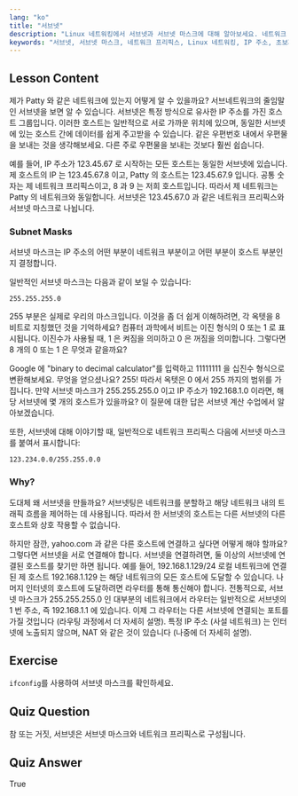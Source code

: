```yaml
---
lang: "ko"
title: "서브넷"
description: "Linux 네트워킹에서 서브넷과 서브넷 마스크에 대해 알아보세요. 네트워크 프리픽스와 서브넷이 트래픽을 분할하는 방법을 이해하세요. 이 초보자 친화적인 가이드로 시작해보세요!"
keywords: "서브넷, 서브넷 마스크, 네트워크 프리픽스, Linux 네트워킹, IP 주소, 초보자, 튜토리얼, ifconfig"
---
```


## Lesson Content

제가 Patty 와 같은 네트워크에 있는지 어떻게 알 수 있을까요? 서브네트워크의 줄임말인 서브넷을 보면 알 수 있습니다. 서브넷은 특정 방식으로 유사한 IP 주소를 가진 호스트 그룹입니다. 이러한 호스트는 일반적으로 서로 가까운 위치에 있으며, 동일한 서브넷에 있는 호스트 간에 데이터를 쉽게 주고받을 수 있습니다. 같은 우편번호 내에서 우편물을 보내는 것을 생각해보세요. 다른 주로 우편물을 보내는 것보다 훨씬 쉽습니다.

예를 들어, IP 주소가 123.45.67 로 시작하는 모든 호스트는 동일한 서브넷에 있습니다. 제 호스트의 IP 는 123.45.67.8 이고, Patty 의 호스트는 123.45.67.9 입니다. 공통 숫자는 제 네트워크 프리픽스이고, 8 과 9 는 저희 호스트입니다. 따라서 제 네트워크는 Patty 의 네트워크와 동일합니다. 서브넷은 123.45.67.0 과 같은 네트워크 프리픽스와 서브넷 마스크로 나뉩니다.

### Subnet Masks

서브넷 마스크는 IP 주소의 어떤 부분이 네트워크 부분이고 어떤 부분이 호스트 부분인지 결정합니다.

일반적인 서브넷 마스크는 다음과 같이 보일 수 있습니다:

```plaintext
255.255.255.0
```

255 부분은 실제로 우리의 마스크입니다. 이것을 좀 더 쉽게 이해하려면, 각 옥텟을 8 비트로 지칭했던 것을 기억하세요? 컴퓨터 과학에서 비트는 이진 형식의 0 또는 1 로 표시됩니다. 이진수가 사용될 때, 1 은 켜짐을 의미하고 0 은 꺼짐을 의미합니다. 그렇다면 8 개의 0 또는 1 은 무엇과 같을까요?

Google 에 "binary to decimal calculator"를 입력하고 11111111 을 십진수 형식으로 변환해보세요. 무엇을 얻으셨나요? 255! 따라서 옥텟은 0 에서 255 까지의 범위를 가집니다. 만약 서브넷 마스크가 255.255.255.0 이고 IP 주소가 192.168.1.0 이라면, 해당 서브넷에 몇 개의 호스트가 있을까요? 이 질문에 대한 답은 서브넷 계산 수업에서 알아보겠습니다.

또한, 서브넷에 대해 이야기할 때, 일반적으로 네트워크 프리픽스 다음에 서브넷 마스크를 붙여서 표시합니다:

```plaintext
123.234.0.0/255.255.0.0
```

### Why?

도대체 왜 서브넷을 만들까요? 서브넷팅은 네트워크를 분할하고 해당 네트워크 내의 트래픽 흐름을 제어하는 데 사용됩니다. 따라서 한 서브넷의 호스트는 다른 서브넷의 다른 호스트와 상호 작용할 수 없습니다.

하지만 잠깐, yahoo.com 과 같은 다른 호스트에 연결하고 싶다면 어떻게 해야 할까요? 그렇다면 서브넷을 서로 연결해야 합니다. 서브넷을 연결하려면, 둘 이상의 서브넷에 연결된 호스트를 찾기만 하면 됩니다. 예를 들어, 192.168.1.129/24 로컬 네트워크에 연결된 제 호스트 192.168.1.129 는 해당 네트워크의 모든 호스트에 도달할 수 있습니다. 나머지 인터넷의 호스트에 도달하려면 라우터를 통해 통신해야 합니다. 전통적으로, 서브넷 마스크가 255.255.255.0 인 대부분의 네트워크에서 라우터는 일반적으로 서브넷의 1 번 주소, 즉 192.168.1.1 에 있습니다. 이제 그 라우터는 다른 서브넷에 연결되는 포트를 가질 것입니다 (라우팅 과정에서 더 자세히 설명). 특정 IP 주소 (사설 네트워크) 는 인터넷에 노출되지 않으며, NAT 와 같은 것이 있습니다 (나중에 더 자세히 설명).

## Exercise

`ifconfig`를 사용하여 서브넷 마스크를 확인하세요.

## Quiz Question

참 또는 거짓, 서브넷은 서브넷 마스크와 네트워크 프리픽스로 구성됩니다.

## Quiz Answer

True
